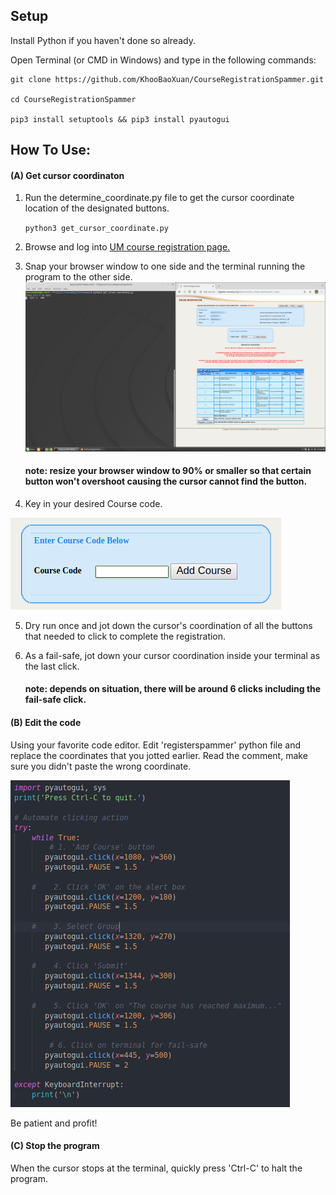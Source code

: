 ## Setup
Install Python if you haven't done so already.

Open Terminal (or CMD in Windows) and type in the following commands:
    
    git clone https://github.com/KhooBaoXuan/CourseRegistrationSpammer.git

    cd CourseRegistrationSpammer
    
    pip3 install setuptools && pip3 install pyautogui

## How To Use: 
#### (A) Get cursor coordinaton
 1. Run the determine_coordinate.py file to get the cursor coordinate location of the designated buttons.

    `python3 get_cursor_coordinate.py`

2. Browse and log into [UM course registration page.](register.um.edu.my/daftar/loginstud.asp)

3. Snap your browser window to one side and the terminal running the program to the other side.
![Snap windows side-by-side](./assets/snapping_windows.png)
    #### note: resize your browser window to 90% or smaller so that certain button won't overshoot causing the cursor cannot find the button.
4. Key in your desired Course code.

![Key in desired course code](./assets/enter_course_code.png)

5. Dry run once and jot down the cursor's coordination of all the buttons that needed to click to complete the registration.

6. As a fail-safe, jot down your cursor coordination inside your terminal as the last click. 
    #### note: depends on situation, there will be around 6 clicks including the fail-safe click.

#### (B) Edit the code
Using your favorite code editor. Edit 'registerspammer' python file and replace the coordinates that you jotted earlier. Read the comment, make sure you didn't paste the wrong coordinate.

![Modify cursor coordinate](./assets/modify_cursor_coordinate.png)

Be patient and profit!



#### (C) Stop the program

When the cursor stops at the terminal, quickly press 'Ctrl-C' to halt the program. 